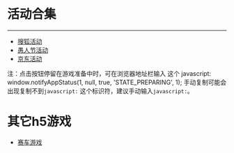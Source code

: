 # 活动合集
----
* [搜狐活动](https://bro-res2.flyme.cn/resources/activity/sohu/index.html?campaignId=20&turnTo=b&business=2&pkg=1)
* [愚人节活动](https://bro-res2.flyme.cn/resources/activity/foolday-bro/index.html?campaignId=48&business=2)
* [京东活动](https://act-app.mzres.com/resources/activity/jd/index.html?turnTo=b&campaignId=5&pkg=1)

注：点击按钮停留在游戏准备中时，可在浏览器地址栏输入 这个 javascript: window.notifyAppStatus(1, null, true, 'STATE_PREPARING', 1);
手动复制可能会出现复制不到`javascript:` 这个标识符，建议手动输入`javascript:`。

# 其它h5游戏
* [赛车游戏](./example/racecar/index.html)
